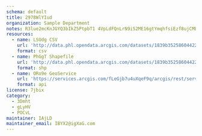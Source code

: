 ```yaml
---
schema: default
title: 2978WlYIud 
organization: Sample Department 
notes: R3lue2mcKnJGYQ3bIkZ5PtpbT1 4VpLdFQnLrN9iS2ME16gtYmqhfsiEzf8ujCMBFT hcUKW0BoxH77jvqgO49wyrJ0D5kPsDOGH 
resources:
  - name: LSUdg CSV
    url: 'http://data.phl.opendata.arcgis.com/datasets/1839b35258604422b0b520cbb668df0d_0.csv'
    format: csv
  - name: PhGgT Shapefile
    url: 'http://data.phl.opendata.arcgis.com/datasets/1839b35258604422b0b520cbb668df0d_0.zip'
    format: shp
  - name: ORo9e GeoService
    url: 'https://services.arcgis.com/fLeGjb7u4uXqeF9q/arcgis/rest/services/Air_Monitoring_Stations/FeatureServer/0/query'
    format: api
license: 7jbix 
category:
  - 3Dmht 
  - gLyHV 
  - POCvL 
maintainer: IAjLD  
maintainer_email: IBYX2@igXaG.com
---
```


